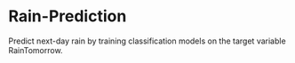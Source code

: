 # Rain-Prediction
Predict next-day rain by training classification models on the target variable RainTomorrow.
